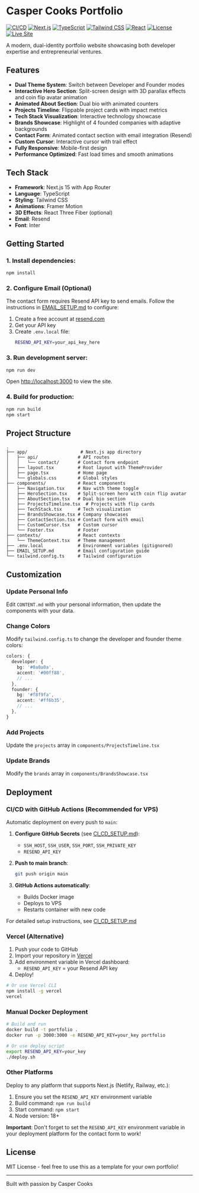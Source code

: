 # Casper Cooks Portfolio

[![CI/CD](https://github.com/kgarbacinski/caspercooks.tech/actions/workflows/deploy.yml/badge.svg)](https://github.com/kgarbacinski/caspercooks.tech/actions/workflows/deploy.yml)
[![Next.js](https://img.shields.io/badge/Next.js-15.5.5-black?logo=next.js)](https://nextjs.org/)
[![TypeScript](https://img.shields.io/badge/TypeScript-5.9.3-blue?logo=typescript)](https://www.typescriptlang.org/)
[![Tailwind CSS](https://img.shields.io/badge/Tailwind-3.4.18-38bdf8?logo=tailwind-css)](https://tailwindcss.com/)
[![React](https://img.shields.io/badge/React-19.2.0-61dafb?logo=react)](https://react.dev/)
[![License](https://img.shields.io/badge/License-MIT-green.svg)](LICENSE)
[![Live Site](https://img.shields.io/badge/Live-caspercooks.tech-00ff88?logo=vercel)](https://caspercooks.tech)

A modern, dual-identity portfolio website showcasing both developer expertise and entrepreneurial ventures.

## Features

- **Dual Theme System**: Switch between Developer and Founder modes
- **Interactive Hero Section**: Split-screen design with 3D parallax effects and coin flip avatar animation
- **Animated About Section**: Dual bio with animated counters
- **Projects Timeline**: Flippable project cards with impact metrics
- **Tech Stack Visualization**: Interactive technology showcase
- **Brands Showcase**: Highlight of 4 founded companies with adaptive backgrounds
- **Contact Form**: Animated contact section with email integration (Resend)
- **Custom Cursor**: Interactive cursor with trail effect
- **Fully Responsive**: Mobile-first design
- **Performance Optimized**: Fast load times and smooth animations

## Tech Stack

- **Framework**: Next.js 15 with App Router
- **Language**: TypeScript
- **Styling**: Tailwind CSS
- **Animations**: Framer Motion
- **3D Effects**: React Three Fiber (optional)
- **Email**: Resend
- **Font**: Inter

## Getting Started

### 1. Install dependencies:

```bash
npm install
```

### 2. Configure Email (Optional)

The contact form requires Resend API key to send emails. Follow the instructions in [EMAIL_SETUP.md](./EMAIL_SETUP.md) to configure:

1. Create a free account at [resend.com](https://resend.com)
2. Get your API key
3. Create `.env.local` file:
   ```bash
   RESEND_API_KEY=your_api_key_here
   ```

### 3. Run development server:

```bash
npm run dev
```

Open [http://localhost:3000](http://localhost:3000) to view the site.

### 4. Build for production:

```bash
npm run build
npm start
```

## Project Structure

```
.
├── app/                    # Next.js app directory
│   ├── api/               # API routes
│   │   └── contact/       # Contact form endpoint
│   ├── layout.tsx         # Root layout with ThemeProvider
│   ├── page.tsx           # Home page
│   └── globals.css        # Global styles
├── components/            # React components
│   ├── Navigation.tsx     # Nav with theme toggle
│   ├── HeroSection.tsx    # Split-screen hero with coin flip avatar
│   ├── AboutSection.tsx   # Dual bio section
│   ├── ProjectsTimeline.tsx  # Projects with flip cards
│   ├── TechStack.tsx      # Tech visualization
│   ├── BrandsShowcase.tsx # Company showcases
│   ├── ContactSection.tsx # Contact form with email
│   ├── CustomCursor.tsx   # Custom cursor
│   └── Footer.tsx         # Footer
├── contexts/              # React contexts
│   └── ThemeContext.tsx   # Theme management
├── .env.local             # Environment variables (gitignored)
├── EMAIL_SETUP.md         # Email configuration guide
└── tailwind.config.ts     # Tailwind configuration

```

## Customization

### Update Personal Info

Edit `CONTENT.md` with your personal information, then update the components with your data.

### Change Colors

Modify `tailwind.config.ts` to change the developer and founder theme colors:

```typescript
colors: {
  developer: {
    bg: '#0a0a0a',
    accent: '#00ff88',
    // ...
  },
  founder: {
    bg: '#f8f9fa',
    accent: '#ff6b35',
    // ...
  },
}
```

### Add Projects

Update the `projects` array in `components/ProjectsTimeline.tsx`

### Update Brands

Modify the `brands` array in `components/BrandsShowcase.tsx`

## Deployment

### CI/CD with GitHub Actions (Recommended for VPS)

Automatic deployment on every push to `main`:

1. **Configure GitHub Secrets** (see [CI_CD_SETUP.md](./CI_CD_SETUP.md)):
   - `SSH_HOST`, `SSH_USER`, `SSH_PORT`, `SSH_PRIVATE_KEY`
   - `RESEND_API_KEY`

2. **Push to main branch**:
   ```bash
   git push origin main
   ```

3. **GitHub Actions automatically**:
   - Builds Docker image
   - Deploys to VPS
   - Restarts container with new code

For detailed setup instructions, see [CI_CD_SETUP.md](./CI_CD_SETUP.md)

### Vercel (Alternative)

1. Push your code to GitHub
2. Import your repository in [Vercel](https://vercel.com)
3. Add environment variable in Vercel dashboard:
   - `RESEND_API_KEY` = your Resend API key
4. Deploy!

```bash
# Or use Vercel CLI
npm install -g vercel
vercel
```

### Manual Docker Deployment

```bash
# Build and run
docker build -t portfolio .
docker run -p 3000:3000 -e RESEND_API_KEY=your_key portfolio

# Or use deploy script
export RESEND_API_KEY=your_key
./deploy.sh
```

### Other Platforms

Deploy to any platform that supports Next.js (Netlify, Railway, etc.):

1. Ensure you set the `RESEND_API_KEY` environment variable
2. Build command: `npm run build`
3. Start command: `npm start`
4. Node version: 18+

**Important**: Don't forget to set the `RESEND_API_KEY` environment variable in your deployment platform for the contact form to work!

## License

MIT License - feel free to use this as a template for your own portfolio!

---

Built with passion by Casper Cooks
